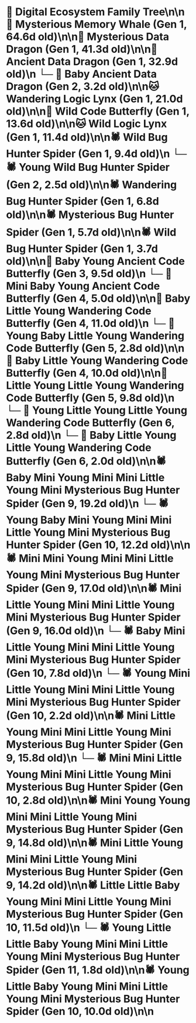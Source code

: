 # 🌳 Digital Ecosystem Family Tree\n\n🐋 Mysterious Memory Whale (Gen 1, 64.6d old)\n\n🐉 Mysterious Data Dragon (Gen 1, 41.3d old)\n\n🐉 Ancient Data Dragon (Gen 1, 32.9d old)\n  └─ 🐉 Baby Ancient Data Dragon (Gen 2, 3.2d old)\n\n🐱 Wandering Logic Lynx (Gen 1, 21.0d old)\n\n🦋 Wild Code Butterfly (Gen 1, 13.6d old)\n\n🐱 Wild Logic Lynx (Gen 1, 11.4d old)\n\n🕷️ Wild Bug Hunter Spider (Gen 1, 9.4d old)\n  └─ 🕷️ Young Wild Bug Hunter Spider (Gen 2, 2.5d old)\n\n🕷️ Wandering Bug Hunter Spider (Gen 1, 6.8d old)\n\n🕷️ Mysterious Bug Hunter Spider (Gen 1, 5.7d old)\n\n🕷️ Wild Bug Hunter Spider (Gen 1, 3.7d old)\n\n🦋 Baby Young Ancient Code Butterfly (Gen 3, 9.5d old)\n  └─ 🦋 Mini Baby Young Ancient Code Butterfly (Gen 4, 5.0d old)\n\n🦋 Baby Little Young Wandering Code Butterfly (Gen 4, 11.0d old)\n  └─ 🦋 Young Baby Little Young Wandering Code Butterfly (Gen 5, 2.8d old)\n\n🦋 Baby Little Young Wandering Code Butterfly (Gen 4, 10.0d old)\n\n🦋 Little Young Little Young Wandering Code Butterfly (Gen 5, 9.8d old)\n  └─ 🦋 Young Little Young Little Young Wandering Code Butterfly (Gen 6, 2.8d old)\n  └─ 🦋 Baby Little Young Little Young Wandering Code Butterfly (Gen 6, 2.0d old)\n\n🕷️ Baby Mini Young Mini Mini Little Young Mini Mysterious Bug Hunter Spider (Gen 9, 19.2d old)\n  └─ 🕷️ Young Baby Mini Young Mini Mini Little Young Mini Mysterious Bug Hunter Spider (Gen 10, 12.2d old)\n\n🕷️ Mini Mini Young Mini Mini Little Young Mini Mysterious Bug Hunter Spider (Gen 9, 17.0d old)\n\n🕷️ Mini Little Young Mini Mini Little Young Mini Mysterious Bug Hunter Spider (Gen 9, 16.0d old)\n  └─ 🕷️ Baby Mini Little Young Mini Mini Little Young Mini Mysterious Bug Hunter Spider (Gen 10, 7.8d old)\n  └─ 🕷️ Young Mini Little Young Mini Mini Little Young Mini Mysterious Bug Hunter Spider (Gen 10, 2.2d old)\n\n🕷️ Mini Little Young Mini Mini Little Young Mini Mysterious Bug Hunter Spider (Gen 9, 15.8d old)\n  └─ 🕷️ Mini Mini Little Young Mini Mini Little Young Mini Mysterious Bug Hunter Spider (Gen 10, 2.8d old)\n\n🕷️ Mini Young Young Mini Mini Little Young Mini Mysterious Bug Hunter Spider (Gen 9, 14.8d old)\n\n🕷️ Mini Little Young Mini Mini Little Young Mini Mysterious Bug Hunter Spider (Gen 9, 14.2d old)\n\n🕷️ Little Little Baby Young Mini Mini Little Young Mini Mysterious Bug Hunter Spider (Gen 10, 11.5d old)\n  └─ 🕷️ Young Little Little Baby Young Mini Mini Little Young Mini Mysterious Bug Hunter Spider (Gen 11, 1.8d old)\n\n🕷️ Young Little Baby Young Mini Mini Little Young Mini Mysterious Bug Hunter Spider (Gen 10, 10.0d old)\n\n